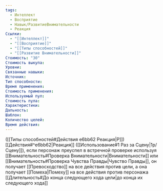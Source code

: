 ```yaml
---
tags:
  - Интеллект
  - Восприятие
  - Навык/РазвитиеВнимательности
  - Реакция
Ссылки:
  - "[[Интеллект]]"
  - "[[Восприятие]]"
  - "[[Типы способностей]]"
  - "[[Развитие Внимательности]]"
Стоимость: "30"
Стоимость выкупа:
Уровни:
Связанные навыки:
Источник:
Тип способности:
Время применения:
Стоимость применения:
Используемый пул:
Стоимость пула:
Характеристики:
Дальность:
Шаблон:
Количество целей:
Время действия:
---
```

([[Типы способностей#Действия e6bb62 Реакция|Р]]) [[Действия#^e6bb62|Реакция]] ([[Использование#1 Раз за Сцену|1р/Сцену]]), если персонаж преуспел в встречной проверке используя [[Внимательность#Проверка Внимательности|Внимательности]] или [[Внимательность#Проверка Чувства Правды|Чувство Правды]], он получает [[Превосходство]] на все действия против цели, а она получает [[Помеха|Помеху]] на все действия против персонажа [[Длительность#До конца следующего хода цели|до конца их следующего хода]]  